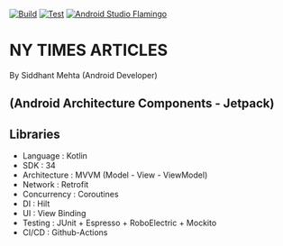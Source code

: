 [![Build](https://github.com/Siddhant23/NY-Times-Popular-Articles/actions/workflows/Build.yml/badge.svg?branch=master)](https://github.com/Siddhant23/NY-Times-Popular-Articles/actions/workflows/Build.yml)
[![Test](https://github.com/Siddhant23/NY-Times-Popular-Articles/actions/workflows/Test.yml/badge.svg?branch=master)](https://github.com/Siddhant23/NY-Times-Popular-Articles/actions/workflows/Test.yml)
<a href="https://android-developers.googleblog.com/2023/04/android-studio-flamingo-is-stable.html"><img alt="Android Studio Flamingo" src="https://img.shields.io/badge/flamingo-F26621"/></a>

# NY TIMES ARTICLES

By Siddhant Mehta (Android Developer)
 
## (Android Architecture Components - Jetpack)

## Libraries

- Language      :   Kotlin
- SDK           :   34
- Architecture  :   MVVM (Model - View - ViewModel)
- Network       :   Retrofit
- Concurrency   :   Coroutines
- DI            :   Hilt
- UI            :   View Binding
- Testing       :   JUnit + Espresso + RoboElectric + Mockito
- CI/CD         :   Github-Actions



